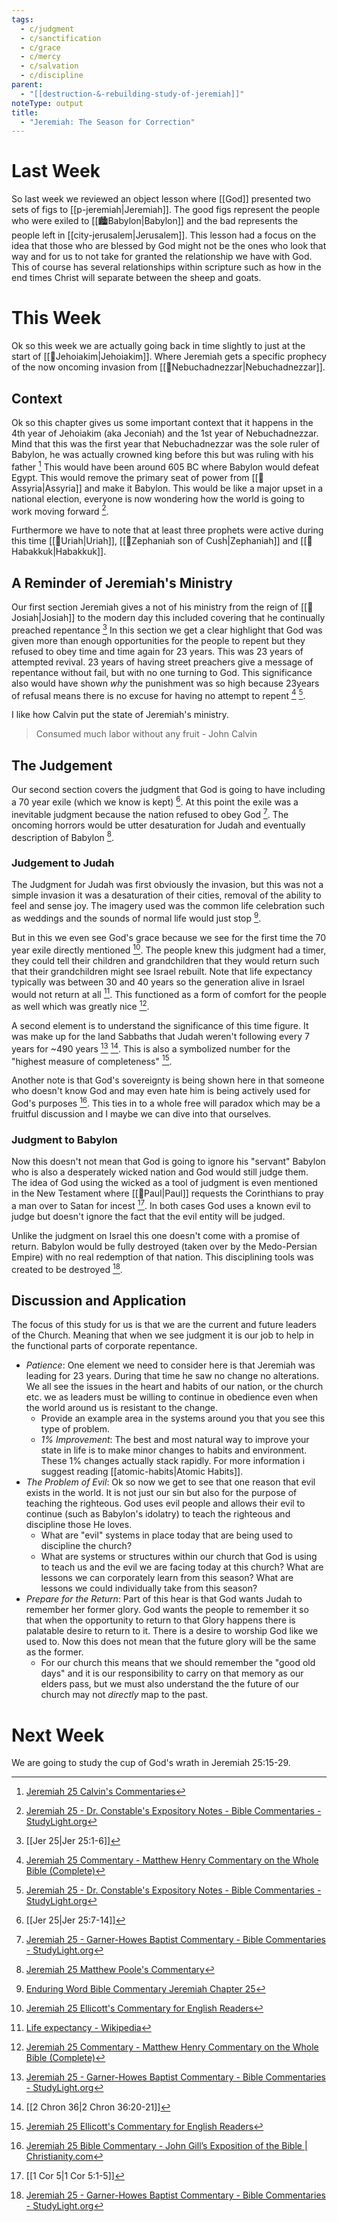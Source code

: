 ```yaml
---
tags:
  - c/judgment
  - c/sanctification
  - c/grace
  - c/mercy
  - c/salvation
  - c/discipline
parent:
  - "[[destruction-&-rebuilding-study-of-jeremiah]]"
noteType: output
title:
  - "Jeremiah: The Season for Correction"
---
```

[^garner-howes]: [Jeremiah 25 - Garner-Howes Baptist Commentary - Bible Commentaries - StudyLight.org](https://www.studylight.org/commentaries/eng/ghb/jeremiah-25.html)
[^matthew-poole]: [Jeremiah 25 Matthew Poole's Commentary](https://biblehub.com/commentaries/poole/jeremiah/25.htm)
[^ellicott]: [Jeremiah 25 Ellicott's Commentary for English Readers](https://biblehub.com/commentaries/ellicott/jeremiah/25.htm)
[^matthew-henry]: [Jeremiah 25 Commentary - Matthew Henry Commentary on the Whole Bible (Complete)](https://www.biblestudytools.com/commentaries/matthew-henry-complete/jeremiah/25.html)
[^enduring-word]: [Enduring Word Bible Commentary Jeremiah Chapter 25](https://enduringword.com/bible-commentary/jeremiah-25/)
[^john-calvin]: [Jeremiah 25 Calvin's Commentaries](https://biblehub.com/commentaries/calvin/jeremiah/18.htm)
[^john-gill]: [Jeremiah 25 Bible Commentary - John Gill’s Exposition of the Bible \| Christianity.com](https://www.christianity.com/bible/commentary/john-gill/jeremiah/25)
[^thomas-constable]: [Jeremiah 25 - Dr. Constable's Expository Notes - Bible Commentaries - StudyLight.org](https://www.studylight.org/commentaries/eng/dcc/jeremiah-25.html)

# Last Week
So last week we reviewed an object lesson where [[God]] presented two sets of figs to [[p-jeremiah|Jeremiah]].
The good figs represent the people who were exiled to [[🏙️Babylon|Babylon]] and the bad represents the people left in [[city-jerusalem|Jerusalem]]. 
This lesson had a focus on the idea that those who are blessed by God might not be the ones who look that way and for us to not take for granted the relationship we have with God. This of course has several relationships within scripture such as how in the end times Christ will separate between the sheep and goats.

# This Week
Ok so this week we are actually going back in time slightly to just at the start of [[🧑Jehoiakim|Jehoiakim]].  Where Jeremiah gets a specific prophecy of the now oncoming invasion from [[🧑Nebuchadnezzar|Nebuchadnezzar]].

## Context
Ok so this chapter gives us some important context that it happens in the 4th year of Jehoiakim (aka Jeconiah) and the 1st year of Nebuchadnezzar. Mind that this was the first year that Nebuchadnezzar was the sole ruler of Babylon, he was actually crowned king before this but was ruling with his father [^john-calvin] This would have been around 605 BC where Babylon would defeat Egypt. This would remove the primary seat of power from [[📌Assyria|Assyria]] and make it Babylon. This would be like a major upset in a national election, everyone is now wondering how the world is going to work moving forward [^thomas-constable]. 

Furthermore we have to note that at least three prophets were active during this time [[🧑Uriah|Uriah]], [[🧑Zephaniah son of Cush|Zephaniah]] and [[🧑Habakkuk|Habakkuk]]. 

## A Reminder of Jeremiah's Ministry
Our first section Jeremiah gives a not of his ministry from the reign of [[🧑Josiah|Josiah]] to the modern day this included covering that he continually preached repentance [^1] In this section we get a clear highlight that God was given more than enough opportunities for the people to repent but they refused to obey time and time again for 23 years. This was 23 years of attempted revival. 23 years of having street preachers give a message of repentance without fail, but with no one turning to God. This significance also would have shown *why* the punishment was so high because 23years of refusal means there is no excuse for having no attempt to repent [^matthew-henry] [^thomas-constable]. 

I like how Calvin put the state of Jeremiah's ministry.

> Consumed much labor without any fruit
\- John Calvin


## The Judgement
Our second section covers the judgment that God is going to have including a 70 year exile (which we know is kept) [^2]. At this point the exile was a inevitable judgment because the nation refused to obey God [^garner-howes]. The oncoming horrors would be utter desaturation for Judah and eventually description of Babylon [^matthew-poole].

### Judgement to Judah
The Judgment for Judah was first obviously the invasion, but this was not a simple invasion it was a desaturation of their cities, removal of the ability to feel and sense joy. The imagery used was the common life celebration such as weddings and the sounds of normal life would just stop [^enduring-word]. 

But in this we even see God's grace because we see for the first time the 70 year exile directly mentioned [^ellicott]. The people knew this judgment had a timer, they could tell their children and grandchildren that they would return such that their grandchildren might see Israel rebuilt. Note that life expectancy typically was between 30 and 40 years so the generation alive in Israel would not return at all [^3]. This functioned as a form of comfort for the people as well which was greatly nice [^matthew-henry].

A second element is to understand the significance of this time figure. It was make up for the land Sabbaths that Judah weren't following every 7 years for ~490 years [^garner-howes] [^4]. This is also a symbolized number for the "highest measure of completeness" [^ellicott]. 

Another note is that God's sovereignty is being shown here in that someone who doesn't know God and may even hate him is being actively used for God's purposes [^john-gill]. This ties in to a whole free will paradox which may be a fruitful discussion and I maybe we can dive into that ourselves.

### Judgment to Babylon
Now this doesn't not mean that God is going to ignore his "servant" Babylon who is also a desperately wicked nation and God would still judge them. The idea of God using the wicked as a tool of judgment is even mentioned in the New Testament where [[🧑Paul|Paul]] requests the Corinthians to pray a man over to Satan for incest [^5]. In both cases God uses a known evil to judge but doesn't ignore the fact that the evil entity will be judged.

Unlike the judgment on Israel this one doesn't come with a promise of return. Babylon would be fully destroyed (taken over by the Medo-Persian Empire) with no real redemption of that nation. This disciplining tools was created to be destroyed [^garner-howes]. 


## Discussion and Application
The focus of this study for us is that we are the current and future leaders of the Church. Meaning that when we see judgment it is our job to help in the functional parts of corporate repentance.

- *Patience*: One element we need to consider here is that Jeremiah was leading for 23 years. During that time he saw no change no alterations. We all see the issues in the heart and habits of our nation, or the church etc. we as leaders must be willing to continue in obedience even when the world around us is resistant to the change.
    - Provide an example area in the systems around you that you see this type of problem.
    - *1% Improvement*: The best and most natural way to improve your state in life is to make minor changes to habits and environment. These 1% changes actually stack rapidly. For more information i suggest reading [[atomic-habits|Atomic Habits]]. 
- *The Problem of Evil*: Ok so now we get to see that one reason that evil exists in the world. It is not just our sin but also for the purpose of teaching the righteous. God uses evil people and allows their evil to continue (such as Babylon's idolatry) to teach the righteous and discipline those He loves.
    - What are "evil" systems in place today that are being used to discipline the church?
    - What are systems or structures within our church that God is using to teach us and the evil we are facing today at this church? What are lessons we can corporately learn from this season? What are lessons we could individually take from this season?
- *Prepare for the Return*: Part of this hear is that God wants Judah to remember her former glory. God wants the people to remember it so that when the opportunity to return to that Glory happens there is palatable desire to return to it. There is a desire to worship God like we used to. Now this does not mean that the future glory will be the same as the former.
    - For our church this means that we should remember the "good old days" and it is our responsibility to carry on that memory as our elders pass, but we must also understand the the future of our church may not *directly* map to the past.

# Next Week
We are going to study the cup of God's wrath in Jeremiah 25:15-29.

[^1]: [[Jer 25|Jer 25:1-6]]

[^2]: [[Jer 25|Jer 25:7-14]]

[^3]: [Life expectancy - Wikipedia](https://en.wikipedia.org/wiki/Life_expectancy)

[^4]: [[2 Chron 36|2 Chron 36:20-21]]

[^5]: [[1 Cor 5|1 Cor 5:1-5]]
